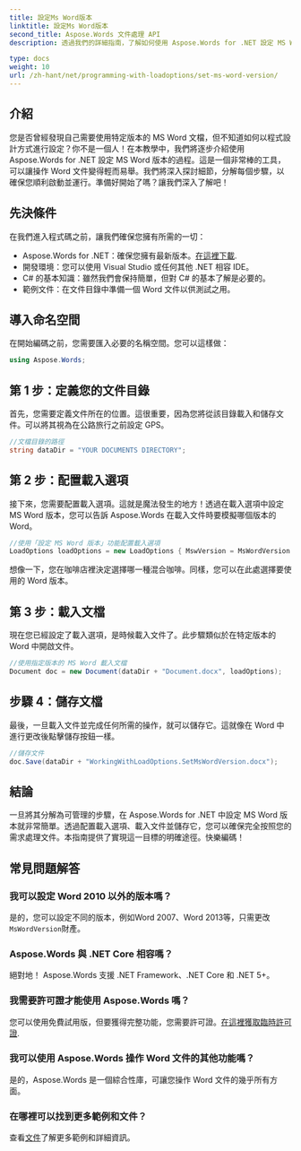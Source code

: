 ```yaml
---
title: 設定Ms Word版本
linktitle: 設定Ms Word版本
second_title: Aspose.Words 文件處理 API
description: 透過我們的詳細指南，了解如何使用 Aspose.Words for .NET 設定 MS Word 版本。非常適合希望簡化文件操作的開發人員。

type: docs
weight: 10
url: /zh-hant/net/programming-with-loadoptions/set-ms-word-version/
---
```

## 介紹

您是否曾經發現自己需要使用特定版本的 MS Word 文檔，但不知道如何以程式設計方式進行設定？你不是一個人！在本教學中，我們將逐步介紹使用 Aspose.Words for .NET 設定 MS Word 版本的過程。這是一個非常棒的工具，可以讓操作 Word 文件變得輕而易舉。我們將深入探討細節，分解每個步驟，以確保您順利啟動並運行。準備好開始了嗎？讓我們深入了解吧！

## 先決條件

在我們進入程式碼之前，讓我們確保您擁有所需的一切：

-  Aspose.Words for .NET：確保您擁有最新版本。[在這裡下載](https://releases.aspose.com/words/net/).
- 開發環境：您可以使用 Visual Studio 或任何其他 .NET 相容 IDE。
- C# 的基本知識：雖然我們會保持簡單，但對 C# 的基本了解是必要的。
- 範例文件：在文件目錄中準備一個 Word 文件以供測試之用。

## 導入命名空間

在開始編碼之前，您需要匯入必要的名稱空間。您可以這樣做：

```csharp
using Aspose.Words;
```

## 第 1 步：定義您的文件目錄

首先，您需要定義文件所在的位置。這很重要，因為您將從該目錄載入和儲存文件。可以將其視為在公路旅行之前設定 GPS。

```csharp
//文檔目錄的路徑
string dataDir = "YOUR DOCUMENTS DIRECTORY";
```

## 第 2 步：配置載入選項

接下來，您需要配置載入選項。這就是魔法發生的地方！透過在載入選項中設定 MS Word 版本，您可以告訴 Aspose.Words 在載入文件時要模擬哪個版本的 Word。

```csharp
//使用「設定 MS Word 版本」功能配置載入選項
LoadOptions loadOptions = new LoadOptions { MswVersion = MsWordVersion.Word2010 };
```

想像一下，您在咖啡店裡決定選擇哪一種混合咖啡。同樣，您可以在此處選擇要使用的 Word 版本。

## 第 3 步：載入文檔

現在您已經設定了載入選項，是時候載入文件了。此步驟類似於在特定版本的 Word 中開啟文件。

```csharp
//使用指定版本的 MS Word 載入文檔
Document doc = new Document(dataDir + "Document.docx", loadOptions);
```

## 步驟 4：儲存文檔

最後，一旦載入文件並完成任何所需的操作，就可以儲存它。這就像在 Word 中進行更改後點擊儲存按鈕一樣。

```csharp
//儲存文件
doc.Save(dataDir + "WorkingWithLoadOptions.SetMsWordVersion.docx");
```

## 結論

一旦將其分解為可管理的步驟，在 Aspose.Words for .NET 中設定 MS Word 版本就非常簡單。透過配置載入選項、載入文件並儲存它，您可以確保完全按照您的需求處理文件。本指南提供了實現這一目標的明確途徑。快樂編碼！

## 常見問題解答

### 我可以設定 Word 2010 以外的版本嗎？
是的，您可以設定不同的版本，例如Word 2007、Word 2013等，只需更改`MsWordVersion`財產。

### Aspose.Words 與 .NET Core 相容嗎？
絕對地！ Aspose.Words 支援 .NET Framework、.NET Core 和 .NET 5+。

### 我需要許可證才能使用 Aspose.Words 嗎？
您可以使用免費試用版，但要獲得完整功能，您需要許可證。[在這裡獲取臨時許可證](https://purchase.aspose.com/temporary-license/).

### 我可以使用 Aspose.Words 操作 Word 文件的其他功能嗎？
是的，Aspose.Words 是一個綜合性庫，可讓您操作 Word 文件的幾乎所有方面。

### 在哪裡可以找到更多範例和文件？
查看[文件](https://reference.aspose.com/words/net/)了解更多範例和詳細資訊。
